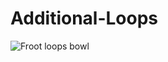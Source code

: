 # Additional-Loops
![Froot loops bowl](https://upload.wikimedia.org/wikipedia/commons/f/fc/Froot-Loops-Cereal-Bowl.jpg)
